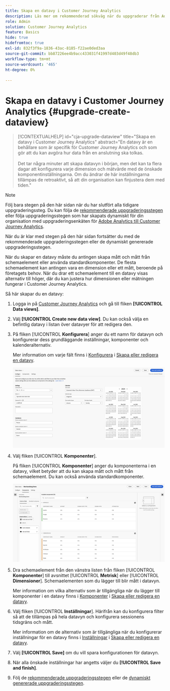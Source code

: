 ```yaml
---
title: Skapa en datavy i Customer Journey Analytics
description: Läs mer om rekommenderad sökväg när du uppgraderar från Adobe Analytics till Customer Journey Analytics
role: Admin
solution: Customer Journey Analytics
feature: Basics
hide: true
hidefromtoc: true
exl-id: 832f3f9a-1836-43ac-8185-f22ae0ded3aa
source-git-commit: bb87226ee4b9acc433031f41997d403d49f48db3
workflow-type: tm+mt
source-wordcount: '465'
ht-degree: 0%

---
```


# Skapa en datavy i Customer Journey Analytics {#upgrade-create-dataview}

<!-- markdownlint-disable MD034 -->

>[!CONTEXTUALHELP]
>id="cja-upgrade-dataview"
>title="Skapa en datavy i Customer Journey Analytics"
>abstract="En datavy är en behållare som är specifik för Customer Journey Analytics och som gör att du kan avgöra hur data från en anslutning ska tolkas.<br><br>Det tar några minuter att skapa datavyn i början, men det kan ta flera dagar att konfigurera varje dimension och mätvärde med de önskade komponentinställningarna. Om du ändrar de här inställningarna tillämpas de retroaktivt, så att din organisation kan finjustera dem med tiden."

<!-- markdownlint-enable MD034 -->

>[!NOTE]
> 
>Följ bara stegen på den här sidan när du har slutfört alla tidigare uppgraderingssteg. Du kan följa de [rekommenderade uppgraderingsstegen](/help/getting-started/cja-upgrade/cja-upgrade-recommendations.md#recommended-upgrade-steps-for-most-organizations) eller följa uppgraderingsstegen som har skapats dynamiskt för din organisation med uppgraderingsenkäten för [Adobe Analytics till Customer Journey Analytics](https://gigazelle.github.io/cja-ttv/).
>
>När du är klar med stegen på den här sidan fortsätter du med de rekommenderade uppgraderingsstegen eller de dynamiskt genererade uppgraderingsstegen.

<!-- Should we single source this instead of duplicate it? The following steps were copied from: /help/data-views/create-dataview.md -->

När du skapar en datavy måste du antingen skapa mått och mått från schemaelement eller använda standardkomponenter. De flesta schemaelement kan antingen vara en dimension eller ett mått, beroende på företagets behov. När du drar ett schemaelement till en datavy visas alternativ till höger, där du kan justera hur dimensionen eller mätningen fungerar i Customer Journey Analytics.

Så här skapar du en datavy:

1. Logga in på [Customer Journey Analytics](https://analytics.adobe.com) och gå till fliken **[!UICONTROL Data views]**.

1. Välj **[!UICONTROL Create new data view]**. Du kan också välja en befintlig datavy i listan över datavyer för att redigera den.

1. På fliken [!UICONTROL **Konfigurera**] anger du ett namn för datavyn och konfigurerar dess grundläggande inställningar, komponenter och kalenderalternativ.

   Mer information om varje fält finns i [Konfigurera](/help/data-views/create-dataview.md#configure) i [Skapa eller redigera en datavy](/help/data-views/create-dataview.md).

   ![Konfigurera datavy](assets/dataview-configure.png)

1. Välj fliken [!UICONTROL **Komponenter**].

   På fliken [!UICONTROL **Komponenter**] anger du komponenterna i en datavy, vilket betyder att du kan skapa mått och mått från schemaelement. Du kan också använda standardkomponenter.

   ![Fliken Komponenter](assets/dataview-components.png)

1. Dra schemaelement från den vänstra listen från fliken [!UICONTROL **Komponenter**] till avsnittet [!UICONTROL **Metrisk**] eller [!UICONTROL **Dimensioner**]. Schemaelementen som du lägger till blir mått i datavyn.

   Mer information om vilka alternativ som är tillgängliga när du lägger till komponenter i en datavy finns i [Komponenter](/help/data-views/create-dataview.md#components) i [Skapa eller redigera en datavy](/help/data-views/create-dataview.md).

1. Välj fliken [!UICONTROL **Inställningar**]. Härifrån kan du konfigurera filter så att de tillämpas på hela datavyn och konfigurera sessionens tidsgräns och mått.

   Mer information om de alternativ som är tillgängliga när du konfigurerar inställningar för en datavy finns i [Inställningar](/help/data-views/create-dataview.md#settings) i [Skapa eller redigera en datavy](/help/data-views/create-dataview.md).

1. Välj **[!UICONTROL Save]** om du vill spara konfigurationen för datavyn.

1. När alla önskade inställningar har angetts väljer du **[!UICONTROL Save and finish]**.

1. Följ de [rekommenderade uppgraderingsstegen](/help/getting-started/cja-upgrade/cja-upgrade-recommendations.md#recommended-upgrade-steps-for-most-organizations) eller de [dynamiskt genererade uppgraderingsstegen](https://gigazelle.github.io/cja-ttv/).
